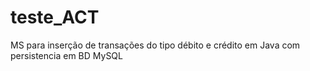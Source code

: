 # teste_ACT
MS para inserção de transações do tipo débito e crédito em Java com persistencia em BD MySQL
